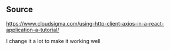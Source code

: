 ## Source

https://www.cloudsigma.com/using-http-client-axios-in-a-react-application-a-tutorial/

I change it a lot to make it working well
